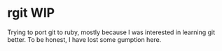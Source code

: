 # rgit WIP

Trying to port git to ruby, mostly because I was interested in learning git better.
To be honest, I have lost some gumption here.
